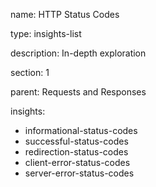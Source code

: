 name: HTTP Status Codes

type: insights-list

description: In-depth exploration

section: 1

parent: Requests and Responses

insights:
  - informational-status-codes
  - successful-status-codes
  - redirection-status-codes
  - client-error-status-codes
  - server-error-status-codes
